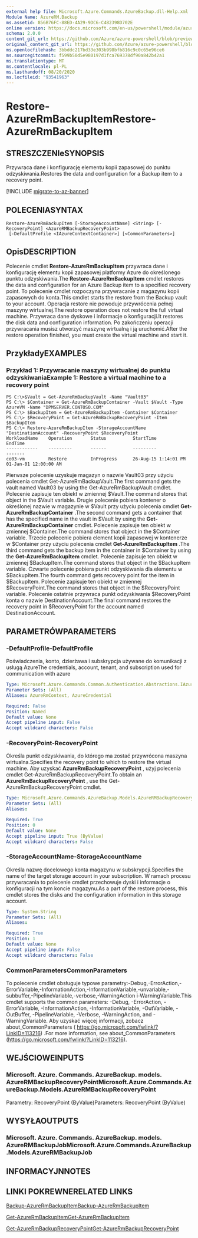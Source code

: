 ```yaml
---
external help file: Microsoft.Azure.Commands.AzureBackup.dll-Help.xml
Module Name: AzureRM.Backup
ms.assetid: 856B76FC-88ED-4A29-9DC6-C482398D702E
online version: https://docs.microsoft.com/en-us/powershell/module/azurerm.backup/restore-azurermbackupitem
schema: 2.0.0
content_git_url: https://github.com/Azure/azure-powershell/blob/preview/src/ResourceManager/AzureBackup/Commands.AzureBackup/help/Restore-AzureRmBackupItem.md
original_content_git_url: https://github.com/Azure/azure-powershell/blob/preview/src/ResourceManager/AzureBackup/Commands.AzureBackup/help/Restore-AzureRmBackupItem.md
ms.openlocfilehash: 3bbddc217bd33e303b998bfb816c9c0c65e96ce6
ms.sourcegitcommit: f599b50d5e980197d1fca769378df90a842b42a1
ms.translationtype: MT
ms.contentlocale: pl-PL
ms.lasthandoff: 08/20/2020
ms.locfileid: "93541963"
---
```

# <span data-ttu-id="9b2df-101">Restore-AzureRmBackupItem</span><span class="sxs-lookup"><span data-stu-id="9b2df-101">Restore-AzureRmBackupItem</span></span>

## <span data-ttu-id="9b2df-102">STRESZCZENIe</span><span class="sxs-lookup"><span data-stu-id="9b2df-102">SYNOPSIS</span></span>
<span data-ttu-id="9b2df-103">Przywraca dane i konfigurację elementu kopii zapasowej do punktu odzyskiwania.</span><span class="sxs-lookup"><span data-stu-id="9b2df-103">Restores the data and configuration for a Backup item to a recovery point.</span></span>

[!INCLUDE [migrate-to-az-banner](../../includes/migrate-to-az-banner.md)]

## <span data-ttu-id="9b2df-104">POLECENIA</span><span class="sxs-lookup"><span data-stu-id="9b2df-104">SYNTAX</span></span>

```
Restore-AzureRmBackupItem [-StorageAccountName] <String> [-RecoveryPoint] <AzureRMBackupRecoveryPoint>
 [-DefaultProfile <IAzureContextContainer>] [<CommonParameters>]
```

## <span data-ttu-id="9b2df-105">Opis</span><span class="sxs-lookup"><span data-stu-id="9b2df-105">DESCRIPTION</span></span>
<span data-ttu-id="9b2df-106">Polecenie cmdlet **Restore-AzureRmBackupItem** przywraca dane i konfigurację elementu kopii zapasowej platformy Azure do określonego punktu odzyskiwania.</span><span class="sxs-lookup"><span data-stu-id="9b2df-106">The **Restore-AzureRmBackupItem** cmdlet restores the data and configuration for an Azure Backup item to a specified recovery point.</span></span>
<span data-ttu-id="9b2df-107">To polecenie cmdlet rozpoczyna przywracanie z magazynu kopii zapasowych do konta.</span><span class="sxs-lookup"><span data-stu-id="9b2df-107">This cmdlet starts the restore from the Backup vault to your account.</span></span>
<span data-ttu-id="9b2df-108">Operacja restore nie powoduje przywrócenia pełnej maszyny wirtualnej.</span><span class="sxs-lookup"><span data-stu-id="9b2df-108">The restore operation does not restore the full virtual machine.</span></span>
<span data-ttu-id="9b2df-109">Przywraca dane dyskowe i informacje o konfiguracji.</span><span class="sxs-lookup"><span data-stu-id="9b2df-109">It restores the disk data and configuration information.</span></span>
<span data-ttu-id="9b2df-110">Po zakończeniu operacji przywracania musisz utworzyć maszynę wirtualną i ją uruchomić.</span><span class="sxs-lookup"><span data-stu-id="9b2df-110">After the restore operation finished, you must create the virtual machine and start it.</span></span>

## <span data-ttu-id="9b2df-111">Przykłady</span><span class="sxs-lookup"><span data-stu-id="9b2df-111">EXAMPLES</span></span>

### <span data-ttu-id="9b2df-112">Przykład 1: Przywracanie maszyny wirtualnej do punktu odzyskiwania</span><span class="sxs-lookup"><span data-stu-id="9b2df-112">Example 1: Restore a virtual machine to a recovery point</span></span>
```
PS C:\>$Vault = Get-AzureRmBackupVault -Name "Vault03"
PS C:\> $Container = Get-AzureRmBackupContainer -Vault $Vault -Type AzureVM -Name "DPMSERVER.CONTOSO.COM"
PS C:\> $BackupItem = Get-AzureRmBackupItem -Container $Container
PS C:\> $RecoveryPoint = Get-AzureRmBackupRecoveryPoint -Item $BackupItem 
PS C:\> Restore-AzureRmBackupItem -StorageAccountName "DestinationAccount" -RecoveryPoint $RecoveryPoint 
WorkloadName    Operation       Status          StartTime              EndTime
------------    ---------       ------          ---------              -------
co03-vm         Restore         InProgress      26-Aug-15 1:14:01 PM   01-Jan-01 12:00:00 AM
```

<span data-ttu-id="9b2df-113">Pierwsze polecenie uzyskuje magazyn o nazwie Vault03 przy użyciu polecenia cmdlet Get-AzureRmBackupVault.</span><span class="sxs-lookup"><span data-stu-id="9b2df-113">The first command gets the vault named Vault03 by using the Get-AzureRmBackupVault cmdlet.</span></span>
<span data-ttu-id="9b2df-114">Polecenie zapisuje ten obiekt w zmiennej $Vault.</span><span class="sxs-lookup"><span data-stu-id="9b2df-114">The command stores that object in the $Vault variable.</span></span>
<span data-ttu-id="9b2df-115">Drugie polecenie pobiera kontener o określonej nazwie w magazynie w $Vault przy użyciu polecenia cmdlet **Get-AzureRmBackupContainer** .</span><span class="sxs-lookup"><span data-stu-id="9b2df-115">The second command gets a container that has the specified name in the vault in $Vault by using the **Get-AzureRmBackupContainer** cmdlet.</span></span>
<span data-ttu-id="9b2df-116">Polecenie zapisuje ten obiekt w zmiennej $Container.</span><span class="sxs-lookup"><span data-stu-id="9b2df-116">The command stores that object in the $Container variable.</span></span>
<span data-ttu-id="9b2df-117">Trzecie polecenie pobiera element kopii zapasowej w kontenerze w $Container przy użyciu polecenia cmdlet **Get-AzureRmBackupItem** .</span><span class="sxs-lookup"><span data-stu-id="9b2df-117">The third command gets the backup item in the container in $Container by using the **Get-AzureRmBackupItem** cmdlet.</span></span>
<span data-ttu-id="9b2df-118">Polecenie zapisuje ten obiekt w zmiennej $BackupItem.</span><span class="sxs-lookup"><span data-stu-id="9b2df-118">The command stores that object in the $BackupItem variable.</span></span>
<span data-ttu-id="9b2df-119">Czwarte polecenie pobiera punkt odzyskiwania dla elementu w $BackupItem.</span><span class="sxs-lookup"><span data-stu-id="9b2df-119">The fourth command gets recovery point for the item in $BackupItem.</span></span>
<span data-ttu-id="9b2df-120">Polecenie zapisuje ten obiekt w zmiennej $RecoveryPoint.</span><span class="sxs-lookup"><span data-stu-id="9b2df-120">The command stores that object in the $RecoveryPoint variable.</span></span>
<span data-ttu-id="9b2df-121">Polecenie ostatnie przywraca punkt odzyskiwania $RecoveryPoint konta o nazwie DestinationAccount.</span><span class="sxs-lookup"><span data-stu-id="9b2df-121">The final command restores the recovery point in $RecoveryPoint for the account named DestinationAccount.</span></span>

## <span data-ttu-id="9b2df-122">PARAMETRÓW</span><span class="sxs-lookup"><span data-stu-id="9b2df-122">PARAMETERS</span></span>

### <span data-ttu-id="9b2df-123">-DefaultProfile</span><span class="sxs-lookup"><span data-stu-id="9b2df-123">-DefaultProfile</span></span>
<span data-ttu-id="9b2df-124">Poświadczenia, konto, dzierżawa i subskrypcja używane do komunikacji z usługą Azure</span><span class="sxs-lookup"><span data-stu-id="9b2df-124">The credentials, account, tenant, and subscription used for communication with azure</span></span>

```yaml
Type: Microsoft.Azure.Commands.Common.Authentication.Abstractions.IAzureContextContainer
Parameter Sets: (All)
Aliases: AzureRmContext, AzureCredential

Required: False
Position: Named
Default value: None
Accept pipeline input: False
Accept wildcard characters: False
```

### <span data-ttu-id="9b2df-125">-RecoveryPoint</span><span class="sxs-lookup"><span data-stu-id="9b2df-125">-RecoveryPoint</span></span>
<span data-ttu-id="9b2df-126">Określa punkt odzyskiwania, do którego ma zostać przywrócona maszyna wirtualna.</span><span class="sxs-lookup"><span data-stu-id="9b2df-126">Specifies the recovery point to which to restore the virtual machine.</span></span>
<span data-ttu-id="9b2df-127">Aby uzyskać **AzureRmBackupRecoveryPoint** , użyj polecenia cmdlet Get-AzureRmBackupRecoveryPoint.</span><span class="sxs-lookup"><span data-stu-id="9b2df-127">To obtain an **AzureRmBackupRecoveryPoint** , use the Get-AzureRmBackupRecoveryPoint cmdlet.</span></span>

```yaml
Type: Microsoft.Azure.Commands.AzureBackup.Models.AzureRMBackupRecoveryPoint
Parameter Sets: (All)
Aliases:

Required: True
Position: 0
Default value: None
Accept pipeline input: True (ByValue)
Accept wildcard characters: False
```

### <span data-ttu-id="9b2df-128">-StorageAccountName</span><span class="sxs-lookup"><span data-stu-id="9b2df-128">-StorageAccountName</span></span>
<span data-ttu-id="9b2df-129">Określa nazwę docelowego konta magazynu w subskrypcji.</span><span class="sxs-lookup"><span data-stu-id="9b2df-129">Specifies the name of the target storage account in your subscription.</span></span>
<span data-ttu-id="9b2df-130">W ramach procesu przywracania to polecenie cmdlet przechowuje dyski i informacje o konfiguracji na tym koncie magazynu.</span><span class="sxs-lookup"><span data-stu-id="9b2df-130">As a part of the restore process, this cmdlet stores the disks and the configuration information in this storage account.</span></span>

```yaml
Type: System.String
Parameter Sets: (All)
Aliases:

Required: True
Position: 1
Default value: None
Accept pipeline input: False
Accept wildcard characters: False
```

### <span data-ttu-id="9b2df-131">CommonParameters</span><span class="sxs-lookup"><span data-stu-id="9b2df-131">CommonParameters</span></span>
<span data-ttu-id="9b2df-132">To polecenie cmdlet obsługuje typowe parametry:-Debug,-ErrorAction,-ErrorVariable,-InformationAction,-InformationVariable,-unvariable,-subbuffer,-PipelineVariable,-verbose,-WarningAction i-WarningVariable.</span><span class="sxs-lookup"><span data-stu-id="9b2df-132">This cmdlet supports the common parameters: -Debug, -ErrorAction, -ErrorVariable, -InformationAction, -InformationVariable, -OutVariable, -OutBuffer, -PipelineVariable, -Verbose, -WarningAction, and -WarningVariable.</span></span> <span data-ttu-id="9b2df-133">Aby uzyskać więcej informacji, zobacz about_CommonParameters ( https://go.microsoft.com/fwlink/?LinkID=113216) .</span><span class="sxs-lookup"><span data-stu-id="9b2df-133">For more information, see about_CommonParameters (https://go.microsoft.com/fwlink/?LinkID=113216).</span></span>

## <span data-ttu-id="9b2df-134">WEJŚCIOWE</span><span class="sxs-lookup"><span data-stu-id="9b2df-134">INPUTS</span></span>

### <span data-ttu-id="9b2df-135">Microsoft. Azure. Commands. AzureBackup. models. AzureRMBackupRecoveryPoint</span><span class="sxs-lookup"><span data-stu-id="9b2df-135">Microsoft.Azure.Commands.AzureBackup.Models.AzureRMBackupRecoveryPoint</span></span>
<span data-ttu-id="9b2df-136">Parametry: RecoveryPoint (ByValue)</span><span class="sxs-lookup"><span data-stu-id="9b2df-136">Parameters: RecoveryPoint (ByValue)</span></span>

## <span data-ttu-id="9b2df-137">WYSYŁA</span><span class="sxs-lookup"><span data-stu-id="9b2df-137">OUTPUTS</span></span>

### <span data-ttu-id="9b2df-138">Microsoft. Azure. Commands. AzureBackup. models. AzureRMBackupJob</span><span class="sxs-lookup"><span data-stu-id="9b2df-138">Microsoft.Azure.Commands.AzureBackup.Models.AzureRMBackupJob</span></span>

## <span data-ttu-id="9b2df-139">INFORMACYJN</span><span class="sxs-lookup"><span data-stu-id="9b2df-139">NOTES</span></span>

## <span data-ttu-id="9b2df-140">LINKI POKREWNE</span><span class="sxs-lookup"><span data-stu-id="9b2df-140">RELATED LINKS</span></span>

[<span data-ttu-id="9b2df-141">Backup-AzureRmBackupItem</span><span class="sxs-lookup"><span data-stu-id="9b2df-141">Backup-AzureRmBackupItem</span></span>](./Backup-AzureRmBackupItem.md)

[<span data-ttu-id="9b2df-142">Get-AzureRmBackupItem</span><span class="sxs-lookup"><span data-stu-id="9b2df-142">Get-AzureRmBackupItem</span></span>](./Get-AzureRmBackupItem.md)

[<span data-ttu-id="9b2df-143">Get-AzureRmBackupRecoveryPoint</span><span class="sxs-lookup"><span data-stu-id="9b2df-143">Get-AzureRmBackupRecoveryPoint</span></span>](./Get-AzureRmBackupRecoveryPoint.md)


